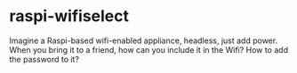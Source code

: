 # raspi-wifiselect
Imagine a Raspi-based wifi-enabled appliance, headless, just add power. When you bring it to a friend, how can you include it in the Wifi? How to add the password to it?
